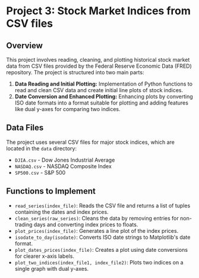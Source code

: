 

# Project 3: Stock Market Indices from CSV files

## Overview

This project involves reading, cleaning, and plotting historical stock market data from CSV files provided by the Federal Reserve Economic Data (FRED) repository. The project is structured into two main parts:

1. **Data Reading and Initial Plotting:** Implementation of Python functions to read and clean CSV data and create initial line plots of stock indices.
2. **Date Conversion and Enhanced Plotting:** Enhancing plots by converting ISO date formats into a format suitable for plotting and adding features like dual y-axes for comparing two indices.


## Data Files

The project uses several CSV files for major stock indices, which are located in the `data` directory:
- `DJIA.csv` - Dow Jones Industrial Average
- `NASDAQ.csv` - NASDAQ Composite Index
- `SP500.csv` - S&P 500

## Functions to Implement

- `read_series(index_file)`: Reads the CSV file and returns a list of tuples containing the dates and index prices.
- `clean_series(raw_series)`: Cleans the data by removing entries for non-trading days and converting index prices to floats.
- `plot_prices(index_file)`: Generates a line plot of the index prices.
- `isodate_to_day(isodate)`: Converts ISO date strings to Matplotlib's date format.
- `plot_dates_prices(index_file)`: Creates a plot using date conversions for clearer x-axis labels.
- `plot_two_indices(index_file1, index_file2)`: Plots two indices on a single graph with dual y-axes.


